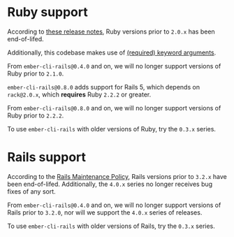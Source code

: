 # Ruby support

According to [these release notes][1.9.3-eol], Ruby versions prior to `2.0.x`
has been end-of-lifed.

Additionally, this codebase makes use of [(required) keyword arguments][kwargs].

From `ember-cli-rails@0.4.0` and on, we will no longer support versions of Ruby
prior to `2.1.0`.

`ember-cli-rails@0.8.0` adds support for Rails 5, which depends on `rack@2.0.x`,
which **requires** Ruby `2.2.2` or greater.

From `ember-cli-rails@0.8.0` and on, we will no longer support versions of Ruby
prior to `2.2.2`.

To use `ember-cli-rails` with older versions of Ruby, try the `0.3.x` series.

[kwargs]: https://robots.thoughtbot.com/ruby-2-keyword-arguments
[1.9.3-eol]: https://www.ruby-lang.org/en/news/2015/02/23/support-for-ruby-1-9-3-has-ended/

# Rails support

According to the [Rails Maintenance Policy][version-policy], Rails versions
prior to `3.2.x` have been end-of-lifed. Additionally, the `4.0.x` series no
longer receives bug fixes of any sort.

From `ember-cli-rails@0.4.0` and on, we will no longer support versions of Rails
prior to `3.2.0`, nor will we support the `4.0.x` series of releases.

To use `ember-cli-rails` with older versions of Rails, try the `0.3.x` series.

[version-policy]: http://guides.rubyonrails.org/maintenance_policy.html

